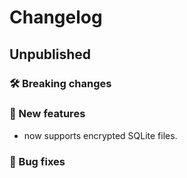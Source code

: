 # Changelog

## Unpublished

### 🛠 Breaking changes

### 🎉 New features
- now supports encrypted SQLite files.

### 🐛 Bug fixes
